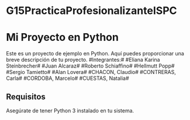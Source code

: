 # G15PracticaProfesionalizanteISPC
# Mi Proyecto en Python

Este es un proyecto de ejemplo en Python. Aquí puedes proporcionar una breve descripción de tu proyecto.
#Integrantes:#
#Eliana Karina Steinbrecher#
#Juan Alcaraz#
#Roberto Schiaffino#
#Hellmutt Popp#
#Sergio Tamietto#
#Alan Lovera#
#CHACON, Claudio#
#CONTRERAS, Carla#
#CORDOBA, Marcelo#
#CUESTAS, Natalia#

## Requisitos

Asegúrate de tener Python 3 instalado en tu sistema.


